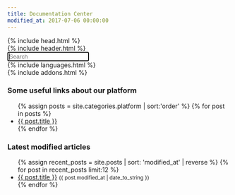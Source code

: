 ```yaml
---
title: Documentation Center
modified_at: 2017-07-06 00:00:00
---
```


<html>
  {% include head.html %}
  <body>
    <main>
      {% include header.html %}
      <div class="container index">
        <div class="row">
          <div class="search-block">
            <div class="search-form">
              <span class="fa fa-search search-icon"></span>
              <input type="text" class="form-control" id="search-input" placeholder="Search" autofocus="true">
            </div>
          </div>
        </div>
        <div class="row languages">
          {% include languages.html %}
        </div>
        <div class="row addons">
          {% include addons.html %}
        </div>
        <div class="row platform">
          <h3>Some useful links about our platform</h3>
          <div class="col-12">
            <div class="row">
              <ul>
                {% assign posts = site.categories.platform | sort:'order' %}
                {% for post in posts %}
                  <li>
                    <span class="fa fa-angle-right"></span>
                    <a href="{{ post.url }}">{{ post.title }}</a>
                  </li>
                {% endfor %}
              </ul>
            </div>
          </div>
        </div>
        <div class="row recent">
          <h3>Latest modified articles</h3>
          <div class="col-12">
            <div class="row">
              <ul>
                {% assign recent_posts = site.posts | sort: 'modified_at' | reverse %}
                {% for post in recent_posts limit:12 %}
                  <li>
                    <span class="fa fa-angle-right"></span>
                    <a href="{{ post.url }}">{{ post.title }}</a>
                    <small class="text-muted pull-right">
                      {{ post.modified_at | date_to_string }}
                    </small>
                  </li>
                {% endfor %}
              </ul>
            </div>
          </div>
        </div>
      </div>
    </main>
  </body>
</html>

